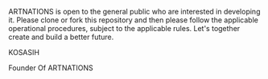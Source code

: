 ARTNATIONS is open to the general public who are interested in developing it. Please clone or fork this repository and then please follow the applicable operational procedures, subject to the applicable rules. Let's together create and build a better future.

KOSASIH

Founder Of ARTNATIONS
